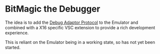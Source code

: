 # BitMagic the Debugger

The idea is to add the [Debug Adaptor Protocol](https://microsoft.github.io/debug-adapter-protocol/) to the Emulator and combined with a X16 specific VSC extension to provide a rich development experience.

This is reliant on the Emulator being in a working state, so has not yet been started.
